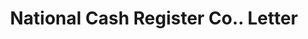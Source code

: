 ---
doi: 10.7916/D8VT3453
date_other: '1898'
date_other_textual: '1898'
form: correspondence
genre:
- Letters (correspondence)
name:
- National Cash Register Co.
object_in_context_url: https://biggert.cul.columbia.edu/items/view/ave_biggert_01303
subject_hierarchical_geographic:
- Dayton, Ohio, United States
subject_name:
- National Cash Register Co.
title: National Cash Register Co.. Letter
sort_title: National Cash Register Co.. Letter
call_number: ave_biggert_01303
coordinates:
- 39.75944444444445,-84.19166666666668
pid: ave_biggert_01303
identifiers: ave_biggert_01303
permalink: /biggert/ave_biggert_01303/
layout: iiif-image-page
---